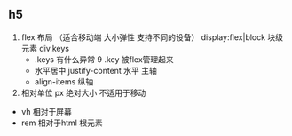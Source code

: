 ## h5
1. flex 布局 （适合移动端 大小弹性 支持不同的设备）
   display:flex|block
   块级元素 div.keys
   - .keys 有什么异常
   9 .key 被flex管理起来
   - 水平居中 justify-content 水平 主轴
   - align-items 纵轴
2. 相对单位
    px 绝对大小  不适用于移动
  - vh 相对于屏幕
  - rem 相对于html 根元素